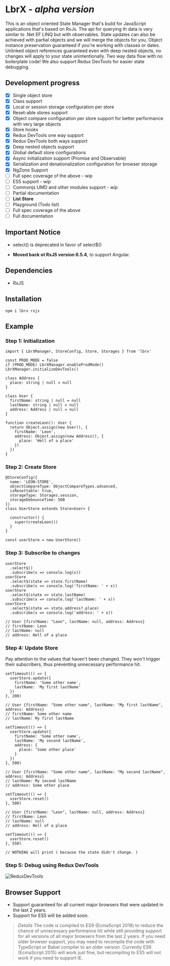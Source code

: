 # LbrX - _alpha version_

This is an object oriented State Manager that's build for JavaScript applications that's based on RxJs. The api for querying th data is very similar to .Net EF LINQ but with observables. State updates can also be achieved with partial objects and we will merge the objects for you. Object instance preservation guaranteed if you're working with classes or dates. Unlinked object references guaranteed even with deep nested objects, no changes will apply to your state unintentionally. Two way data flow with no boilerplate code! We also support Redux DevTools for easier state debugging.

## Development progress

- [x] Single object store
- [x] Class support
- [x] Local or session storage configuration per store
- [x] Reset-able stores support
- [x] Object compare configuration per store support for better performance with very large objects
- [x] Store hooks
- [x] Redux DevTools one way support
- [x] Redux DevTools both ways support
- [x] Deep nested objects support
- [x] Global default store configurations
- [x] Async initialization support (Promise and Observable)
- [x] Serialization and denationalization configuration for browser storage
- [x] NgZone Support
- [ ] Full spec coverage of the above - wip
- [ ] ES5 support - wip
- [ ] Commonjs UMD and other modules support - wip
- [ ] Partial documentation
- [ ] **List Store**
- [ ] Playground (Todo list)
- [ ] Full spec coverage of the above
- [ ] Full documentation

## Important Notice

- select() is deprecated in favor of select\$()

- **Moved back ot RxJS version 6.5.4**, to support Angular.

## Dependencies

- RxJS

## Installation

    npm i lbrx rxjs

## Example

### Step 1: Initialization

    import { LbrXManager, StoreConfig, Store, Storages } from 'lbrx'

    const PROD_MODE = false
    if (PROD_MODE) LbrXManager.enableProdMode()
    LbrXManager.initializeDevTools()

    class Address {
      place: string | null = null
    }

    class User {
      firstName: string | null = null
      lastName: string | null = null
      address: Address | null = null
    }

    function createLeon(): User {
      return Object.assign(new User(), {
        firstName: 'Leon',
        address: Object.assign(new Address(), {
          place: 'Hell of a place'
        })
      })
    }

### Step 2: Create Store

    @StoreConfig({
      name: 'LEON-STORE',
      objectCompareType: ObjectCompareTypes.advanced,
      isResettable: true,
      storageType: Storages.session,
      storageDebounceTime: 500
    })
    class UserStore extends Store<User> {

      constructor() {
        super(createLeon())
      }
    }

    const userStore = new UserStore()

### Step 3: Subscribe to changes

    userStore
      .select$()
      .subscribe(x => console.log(x))
    userStore
      .select$(state => state.firstName)
      .subscribe(x => console.log('firstName: ' + x))
    userStore
      .select$(state => state.lastName)
      .subscribe(x => console.log('lastName: ' + x))
    userStore
      .select$(state => state.address?.place)
      .subscribe(x => console.log('address: ' + x))

    // User {firstName: "Leon", lastName: null, address: Address}
    // firstName: Leon
    // lastName: null
    // address: Hell of a place

### Step 4: Update Store

Pay attention to the values that haven't been changed. They won't trigger their subscribers, thus preventing unnecessary performance hit.

    setTimeout(() => {
      userStore.update({
        firstName: 'Some other name',
        lastName: 'My first lastName'
      })
    }, 200)

    // User {firstName: "Some other name", lastName: "My first lastName", address: Address}
    // firstName: Some other name
    // lastName: My first lastName

    setTimeout(() => {
      userStore.update({
        firstName: 'Some other name',
        lastName: 'My second lastName',
        address: {
          place: 'Some other place'
        }
      })
    }, 500)

    // User {firstName: "Some other name", lastName: "My second lastName", address: Address}
    // lastName: My second lastName
    // address: Some other place

    setTimeout(() => {
      userStore.reset()
    }, 500)

    // User {firstName: "Leon", lastName: null, address: Address}
    // firstName: Leon
    // lastName: null
    // address: Hell of a place

    setTimeout(() => {
      userStore.reset()
    }, 550)

    // NOTHING will print ( because the state didn't change. )

### Step 5: Debug using Redux DevTools

![ReduxDevTools](https://lh3.googleusercontent.com/8OTs0-DeqWlIGDU67xmLJCFm3gB2QVilTpUzpt3R_p-5BwS3Utam1VB18kIodxBxckO_CVUt-Ydpl41fJ4pAVspGvC0qWt8Xh3qRKUZweKTEFjQlhPvoep3xHcLSWFUj-RYJ7EeiyQ=w2400)

## Browser Support

- Support guaranteed for all current major browsers that were updated in the last 2 years.
- Support for ES5 will be added soon.

> _Details_ The code is compiled to ES9 (EcmaScript 2018) to reduce the chance of unnecessary performance hit while still providing support for all versions of all major browsers from the last 2 years. If you need older browser support, you may need to recompile the code with TypeScript or Babel compiler to an older version. Currently ES6 (EcmaScript 2015) will work just fine, but recompiling to ES5 will not work if you need to support IE.
